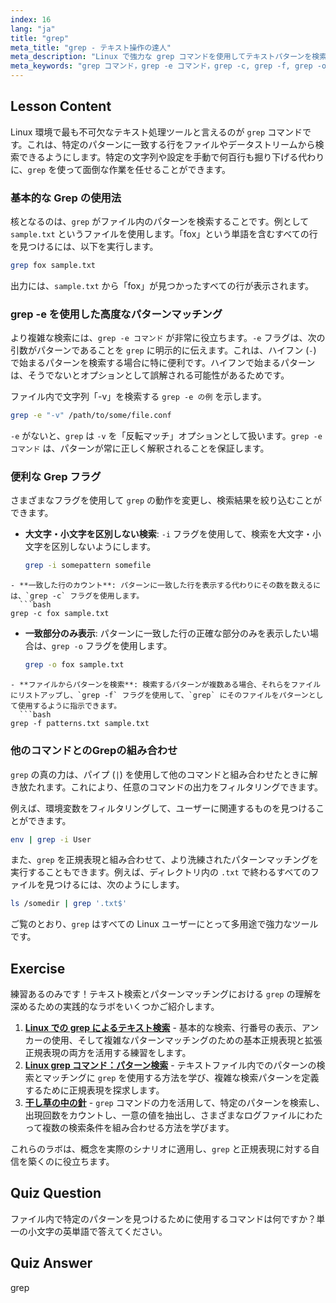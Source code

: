 ```yaml
---
index: 16
lang: "ja"
title: "grep"
meta_title: "grep - テキスト操作の達人"
meta_description: "Linux で強力な grep コマンドを使用してテキストパターンを検索する方法を学びます。このガイドでは、基本的な使い方、grep -e コマンド、カウントのための grep -c、および効果的なテキスト処理のためのその他の重要なオプションを網羅しています。"
meta_keywords: "grep コマンド，grep -e コマンド，grep -c, grep -f, grep -o, grep -e 例，linux grep, テキスト検索，パターンマッチング，テキスト処理，linux チュートリアル"
---
```


## Lesson Content

Linux 環境で最も不可欠なテキスト処理ツールと言えるのが `grep` コマンドです。これは、特定のパターンに一致する行をファイルやデータストリームから検索できるようにします。特定の文字列や設定を手動で何百行も掘り下げる代わりに、`grep` を使って面倒な作業を任せることができます。

### 基本的な Grep の使用法

核となるのは、`grep` がファイル内のパターンを検索することです。例として `sample.txt` というファイルを使用します。「fox」という単語を含むすべての行を見つけるには、以下を実行します。

```bash
grep fox sample.txt
```

出力には、`sample.txt` から「fox」が見つかったすべての行が表示されます。

### grep -e を使用した高度なパターンマッチング

より複雑な検索には、`grep -e コマンド` が非常に役立ちます。`-e` フラグは、次の引数がパターンであることを `grep` に明示的に伝えます。これは、ハイフン (`-`) で始まるパターンを検索する場合に特に便利です。ハイフンで始まるパターンは、そうでないとオプションとして誤解される可能性があるためです。

ファイル内で文字列「-v」を検索する `grep -e の例` を示します。

```bash
grep -e "-v" /path/to/some/file.conf
```

`-e` がないと、`grep` は `-v` を「反転マッチ」オプションとして扱います。`grep -e コマンド` は、パターンが常に正しく解釈されることを保証します。

### 便利な Grep フラグ

さまざまなフラグを使用して `grep` の動作を変更し、検索結果を絞り込むことができます。

- **大文字・小文字を区別しない検索**: `-i` フラグを使用して、検索を大文字・小文字を区別しないようにします。

  ```bash
  grep -i somepattern somefile
  ```

````
- **一致した行のカウント**: パターンに一致した行を表示する代わりにその数を数えるには、`grep -c` フラグを使用します。
  ```bash
grep -c fox sample.txt
````

- **一致部分のみ表示**: パターンに一致した行の正確な部分のみを表示したい場合は、`grep -o` フラグを使用します。

  ```bash
  grep -o fox sample.txt
  ```

````
- **ファイルからパターンを検索**: 検索するパターンが複数ある場合、それらをファイルにリストアップし、`grep -f` フラグを使用して、`grep` にそのファイルをパターンとして使用するように指示できます。
  ```bash
grep -f patterns.txt sample.txt
````

### 他のコマンドとのGrepの組み合わせ

`grep` の真の力は、パイプ (`|`) を使用して他のコマンドと組み合わせたときに解き放たれます。これにより、任意のコマンドの出力をフィルタリングできます。

例えば、環境変数をフィルタリングして、ユーザーに関連するものを見つけることができます。

```bash
env | grep -i User
```

また、`grep` を正規表現と組み合わせて、より洗練されたパターンマッチングを実行することもできます。例えば、ディレクトリ内の `.txt` で終わるすべてのファイルを見つけるには、次のようにします。

```bash
ls /somedir | grep '.txt$'
```

ご覧のとおり、`grep` はすべての Linux ユーザーにとって多用途で強力なツールです。

## Exercise

練習あるのみです！テキスト検索とパターンマッチングにおける `grep` の理解を深めるための実践的なラボをいくつかご紹介します。

1. **[Linux での grep によるテキスト検索](https://labex.io/ja/labs/comptia-search-text-with-grep-in-linux-590841)** - 基本的な検索、行番号の表示、アンカーの使用、そして複雑なパターンマッチングのための基本正規表現と拡張正規表現の両方を活用する練習をします。
2. **[Linux grep コマンド：パターン検索](https://labex.io/ja/labs/linux-linux-grep-command-pattern-searching-219192)** - テキストファイル内でのパターンの検索とマッチングに `grep` を使用する方法を学び、複雑な検索パターンを定義するために正規表現を探求します。
3. **[干し草の中の針](https://labex.io/ja/labs/linux-needle-in-the-haystack-388109)** - `grep` コマンドの力を活用して、特定のパターンを検索し、出現回数をカウントし、一意の値を抽出し、さまざまなログファイルにわたって複数の検索条件を組み合わせる方法を学びます。

これらのラボは、概念を実際のシナリオに適用し、`grep` と正規表現に対する自信を築くのに役立ちます。

## Quiz Question

ファイル内で特定のパターンを見つけるために使用するコマンドは何ですか？単一の小文字の英単語で答えてください。

## Quiz Answer

grep

